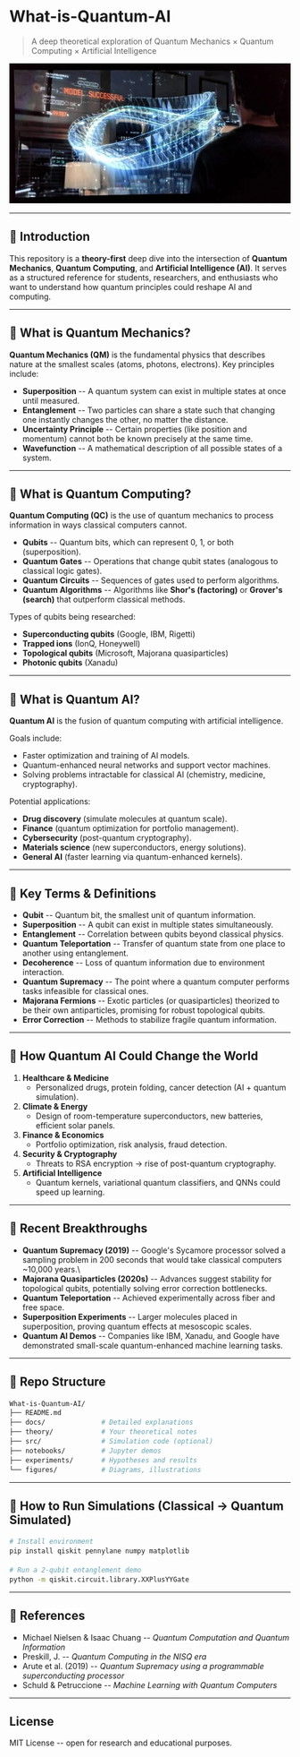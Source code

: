 # What-is-Quantum-AI

> A deep theoretical exploration of Quantum Mechanics × Quantum
> Computing × Artificial Intelligence

![hero](figures/sim.webp)

------------------------------------------------------------------------

## 🔹 Introduction

This repository is a **theory-first** deep dive into the intersection of
**Quantum Mechanics**, **Quantum Computing**, and **Artificial
Intelligence (AI)**.
It serves as a structured reference for students, researchers, and
enthusiasts who want to understand how quantum principles could reshape
AI and computing.

------------------------------------------------------------------------

## 🔹 What is Quantum Mechanics?

**Quantum Mechanics (QM)** is the fundamental physics that describes
nature at the smallest scales (atoms, photons, electrons).
Key principles include:

-   **Superposition** -- A quantum system can exist in multiple states
    at once until measured.
-   **Entanglement** -- Two particles can share a state such that
    changing one instantly changes the other, no matter the distance.
-   **Uncertainty Principle** -- Certain properties (like position and
    momentum) cannot both be known precisely at the same time.
-   **Wavefunction** -- A mathematical description of all possible
    states of a system.

------------------------------------------------------------------------

## 🔹 What is Quantum Computing?

**Quantum Computing (QC)** is the use of quantum mechanics to process
information in ways classical computers cannot.

-   **Qubits** -- Quantum bits, which can represent 0, 1, or both
    (superposition).
-   **Quantum Gates** -- Operations that change qubit states (analogous
    to classical logic gates).
-   **Quantum Circuits** -- Sequences of gates used to perform
    algorithms.
-   **Quantum Algorithms** -- Algorithms like **Shor's (factoring)** or
    **Grover's (search)** that outperform classical methods.

Types of qubits being researched:
- **Superconducting qubits** (Google, IBM, Rigetti)
- **Trapped ions** (IonQ, Honeywell)
- **Topological qubits** (Microsoft, Majorana quasiparticles)
- **Photonic qubits** (Xanadu)

------------------------------------------------------------------------

## 🔹 What is Quantum AI?

**Quantum AI** is the fusion of quantum computing with artificial
intelligence.

Goals include:
- Faster optimization and training of AI models.
- Quantum-enhanced neural networks and support vector machines.
- Solving problems intractable for classical AI (chemistry, medicine,
cryptography).

Potential applications:
- **Drug discovery** (simulate molecules at quantum scale).
- **Finance** (quantum optimization for portfolio management).
- **Cybersecurity** (post-quantum cryptography).
- **Materials science** (new superconductors, energy solutions).
- **General AI** (faster learning via quantum-enhanced kernels).

------------------------------------------------------------------------

## 🔹 Key Terms & Definitions

-   **Qubit** -- Quantum bit, the smallest unit of quantum information.
-   **Superposition** -- A qubit can exist in multiple states
    simultaneously.
-   **Entanglement** -- Correlation between qubits beyond classical
    physics.
-   **Quantum Teleportation** -- Transfer of quantum state from one
    place to another using entanglement.
-   **Decoherence** -- Loss of quantum information due to environment
    interaction.
-   **Quantum Supremacy** -- The point where a quantum computer performs
    tasks infeasible for classical ones.
-   **Majorana Fermions** -- Exotic particles (or quasiparticles)
    theorized to be their own antiparticles, promising for robust
    topological qubits.
-   **Error Correction** -- Methods to stabilize fragile quantum
    information.

------------------------------------------------------------------------

## 🔹 How Quantum AI Could Change the World

1.  **Healthcare & Medicine**
    -   Personalized drugs, protein folding, cancer detection (AI +
        quantum simulation).
2.  **Climate & Energy**
    -   Design of room-temperature superconductors, new batteries,
        efficient solar panels.
3.  **Finance & Economics**
    -   Portfolio optimization, risk analysis, fraud detection.
4.  **Security & Cryptography**
    -   Threats to RSA encryption → rise of post-quantum cryptography.
5.  **Artificial Intelligence**
    -   Quantum kernels, variational quantum classifiers, and QNNs could
        speed up learning.

------------------------------------------------------------------------

## 🔹 Recent Breakthroughs

-   **Quantum Supremacy (2019)** -- Google's Sycamore processor solved a
    sampling problem in 200 seconds that would take classical computers
    \~10,000 years.\
-   **Majorana Quasiparticles (2020s)** -- Advances suggest stability
    for topological qubits, potentially solving error correction
    bottlenecks.
-   **Quantum Teleportation** -- Achieved experimentally across fiber
    and free space.
-   **Superposition Experiments** -- Larger molecules placed in
    superposition, proving quantum effects at mesoscopic scales.
-   **Quantum AI Demos** -- Companies like IBM, Xanadu, and Google have
    demonstrated small-scale quantum-enhanced machine learning tasks.

------------------------------------------------------------------------

## 🔹 Repo Structure

``` bash
What-is-Quantum-AI/
├── README.md
├── docs/              # Detailed explanations
├── theory/            # Your theoretical notes
├── src/               # Simulation code (optional)
├── notebooks/         # Jupyter demos
├── experiments/       # Hypotheses and results
└── figures/           # Diagrams, illustrations
```

------------------------------------------------------------------------

## 🔹 How to Run Simulations (Classical → Quantum Simulated)

``` bash
# Install environment
pip install qiskit pennylane numpy matplotlib

# Run a 2-qubit entanglement demo
python -m qiskit.circuit.library.XXPlusYYGate
```

------------------------------------------------------------------------

## 🔹 References

-   Michael Nielsen & Isaac Chuang -- *Quantum Computation and Quantum
    Information*
-   Preskill, J. -- *Quantum Computing in the NISQ era*
-   Arute et al. (2019) -- *Quantum Supremacy using a programmable
    superconducting processor*
-   Schuld & Petruccione -- *Machine Learning with Quantum Computers*

------------------------------------------------------------------------

## License

MIT License -- open for research and educational purposes.
